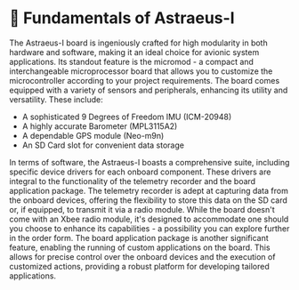 # 🧱 Fundamentals of Astraeus-I
The Astraeus-I board is ingeniously crafted for high modularity in both hardware and software, making it an ideal choice for avionic system applications. Its standout feature is the micromod - a compact and interchangeable microprocessor board that allows you to customize the microcontroller according to your project requirements. The board comes equipped with a variety of sensors and peripherals, enhancing its utility and versatility. These include:

- A sophisticated 9 Degrees of Freedom IMU (ICM-20948)
- A highly accurate Barometer (MPL3115A2)
- A dependable GPS module (Neo-m9n)
- An SD Card slot for convenient data storage

In terms of software, the Astraeus-I boasts a comprehensive suite, including specific device drivers for each onboard component. These drivers are integral to the functionality of the telemetry recorder and the board application package. The telemetry recorder is adept at capturing data from the onboard devices, offering the flexibility to store this data on the SD card or, if equipped, to transmit it via a radio module. While the board doesn't come with an Xbee radio module, it's designed to accommodate one should you choose to enhance its capabilities - a possibility you can explore further in the order form. The board application package is another significant feature, enabling the running of custom applications on the board. This allows for precise control over the onboard devices and the execution of customized actions, providing a robust platform for developing tailored applications.